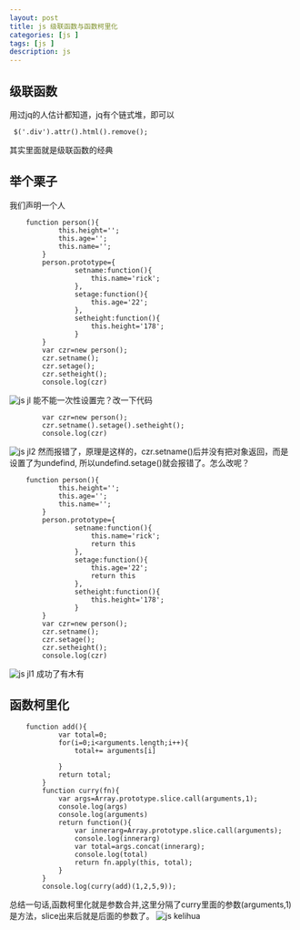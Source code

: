 ```yaml
---
layout: post
title: js 级联函数与函数柯里化
categories: [js ]
tags: [js ]
description: js
---
```


## 级联函数
用过jq的人估计都知道，jq有个链式堆，即可以
```
 $('.div').attr().html().remove();
```
其实里面就是级联函数的经典
## 举个栗子
我们声明一个人
```
    function person(){
            this.height='';
            this.age='';
            this.name='';
        }
        person.prototype={
                setname:function(){
                    this.name='rick';
                },
                setage:function(){
                    this.age='22';
                },
                setheight:function(){
                    this.height='178';
                }
        }
        var czr=new person();
        czr.setname();
        czr.setage();
        czr.setheight();
        console.log(czr)
```
![](/images/js/jl1.png "js jl")
能不能一次性设置完？改一下代码
```
        var czr=new person();
        czr.setname().setage().setheight();
        console.log(czr)
```
![](/images/js/jl2.jpg "js jl2")
然而报错了，原理是这样的，czr.setname()后并没有把对象返回，而是设置了为undefind,
所以undefind.setage()就会报错了。怎么改呢？
```
    function person(){
            this.height='';
            this.age='';
            this.name='';
        }
        person.prototype={
                setname:function(){
                    this.name='rick';
                    return this
                },
                setage:function(){
                    this.age='22';
                    return this
                },
                setheight:function(){
                    this.height='178';
                }
        }
        var czr=new person();
        czr.setname();
        czr.setage();
        czr.setheight();
        console.log(czr)
```
![](/images/js/jl1.png "js jl1")
成功了有木有

## 函数柯里化
```
    function add(){
            var total=0;
            for(i=0;i<arguments.length;i++){
                total+= arguments[i]

            }
            return total;
        }
        function curry(fn){
            var args=Array.prototype.slice.call(arguments,1);
            console.log(args)
            console.log(arguments)
            return function(){
                var innerarg=Array.prototype.slice.call(arguments);
                console.log(innerarg)
                var total=args.concat(innerarg);
                console.log(total)
                return fn.apply(this, total);
            }
        }
        console.log(curry(add)(1,2,5,9));
```
总结一句话,函数柯里化就是参数合并,这里分隔了curry里面的参数(arguments,1)是方法，slice出来后就是后面的参数了。
![](/images/js/kelihua21.jpg "js kelihua")


